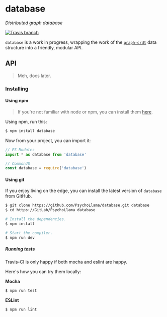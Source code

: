 # database

*Distributed graph database*

[![Travis branch](https://img.shields.io/travis/PsychoLlama/database/master.svg?style=flat-square)](https://travis-ci.org/PsychoLlama/database)

`database` is a work in progress, wrapping the work of the [`graph-crdt`](https://github.com/PsychoLlama/graph-crdt) data structure into a friendly, modular API.

## API

> Meh, docs later.

### Installing

#### Using npm
> If you're not familiar with node or npm, you can install them [here](https://docs.npmjs.com/getting-started/what-is-npm).

Using npm, run this:
```sh
$ npm install database
```

Now from your project, you can import it:

```js
// ES Modules
import * as database from 'database'

// CommonJS
const database = require('database')
```

#### Using git
If you enjoy living on the edge, you can install the latest version of `database` from GitHub.

```sh
$ git clone https://github.com/PsychoLlama/database.git database
$ cd https://GitLab/PsychoLlama database

# Install the dependencies.
$ npm install

# Start the compiler.
$ npm run dev
```

##### Running tests
Travis-CI is only happy if both mocha and eslint are happy.

Here's how you can try them locally:

**Mocha**
```js
$ npm run test
```

**ESLint**
```js
$ npm run lint
```
